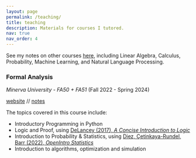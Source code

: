 ```yaml
---
layout: page
permalink: /teaching/
title: teaching
description: Materials for courses I tutored.
nav: true
nav_order: 4
---
```


See my notes on other courses [here](https://chiffonng.github.io/learn-in-public/), including Linear Algebra, Calculus, Probability, Machine Learning, and Natural Language Processing.

### Formal Analysis

_Minerva University - FA50 + FA51_ (Fall 2022 - Spring 2024)

[website](https://www.minerva.edu/undergraduate/4-year-curriculum/) // [notes](https://chiffon-personal.notion.site/e8a8d28614a046e9be7fe6d5efe992d3?v=6c3881b68e334acd8d824643c5a348d5&pvs=4)

The topics covered in this course include:

- Introductory Programming in Python
- Logic and Proof, using [DeLancey (2017), *A Concise Introduction to Logic*](https://open.umn.edu/opentextbooks/textbooks/452)
- Introduction to Probability & Statistics, using [Diez, Çetinkaya-Rundel, Barr (2022), _OpenIntro Statistics_](https://leanpub.com/os)
- Introduction to algorithms, optimization and simulation

